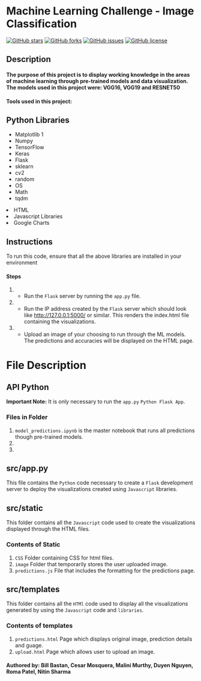 <h1>Machine Learning Challenge - Image Classification</h1>

<a href="https://github.com/cemoga/machine_learning-challenge"><img alt="GitHub stars" src="https://img.shields.io/github/stars/cemoga/machine_learning-challenge?color=yellow"></a>
<a href="https://github.com/cemoga/machine_learning-challenge"><img alt="GitHub forks" src="https://img.shields.io/github/forks/cemoga/machine_learning-challenge?color=yellow"></a>
<a href="https://github.com/cemoga/machine_learning-challenge"><img alt="GitHub issues" src="https://img.shields.io/github/issues/cemoga/machine_learning-challenge"></a>
<a href="https://github.com/cemoga/machine_learning-challenge"><img alt="GitHub license" src="https://img.shields.io/github/license/cemoga/machine_learning-challenge?color=red"></a>

<h2>Description</h2>
<h4>The purpose of this project is to display working knowledge in the areas of machine learning through pre-trained models and data visualization. The models used in this project were: VGG16, VGG19 and RESNET50</h4>
<h4>Tools used in this project: </h4>
    
## Python Libraries
<ul>
<li>Matplotlib 1</li>
<li>Numpy</li>
<li>TensorFlow</li>
<li>Keras</li>
<li>Flask</li>
<li>sklearn</li>
<li>cv2</li>
<li>random</li>
<li>OS</li>
<li>Math</li>
<li>tqdm</li>
</ul>      
  </ol></ul>
  <li>HTML</li>
  <li>Javascript Libraries</li>
   <li>Google Charts</li>
    </ol></ul>
</ol>

## Instructions
<p> To run this code, ensure that all the above libraries are installed in your environment</p>

#### Steps
1. - Run the `Flask` server by running the `app.py` file.
2. - Run the IP address created by the `Flask` server which should look like http://127.0.0.1:5000/ or similar. This renders the index.html file containing the visualizations.
3. - Upload an image of your choosing to run through the ML models. The predictions and accuracies will be displayed on the HTML page.

# File Description

## API Python
<b> Important Note:</b>
It is only necessary to run the `app.py` `Python Flask App`.

### Files in Folder
1. `model_predictions.ipynb` is the master notebook that runs all predictions though pre-trained models.
2. 
3. 

## src/app.py
This file contains the `Python` code necessary to create a `Flask` development server to deploy the visualizations created using `Javascript` libraries.

## src/static
This folder contains all the `Javascript` code used to create the visualizations displayed through the HTML files.
### Contents of Static
1. `CSS` Folder containing CSS for html files.
2. `image` Folder that temporarily stores the user uploaded image.
3. `predictions.js` File that includes the formatting for the predictions page.

## src/templates
This folder contains all the `HTMl` code used to display all the visualizations generated by using the `Javascript` code and `libraries`.
### Contents of templates
1. `predictions.html` Page which displays original image, prediction details and guage. 
2. `upload.html` Page which allows user to upload an image.


#### Authored by: Bill Bastan, Cesar Mosquera, Malini Murthy, Duyen Nguyen, Roma Patel, Nitin Sharma




